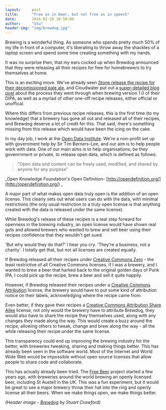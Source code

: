 ```yaml
---
layout:     post
title:      "Free as in beer, but not free as in speech"
date:       2016-02-28 10:50:00
author:     "Stu"
header-img: "img/brewdog.jpg"
---
```


Brewing is a wonderful thing. As someone who spends pretty much 50% of my life in front of a computer, it's liberating to throw away the shackles of a laptop screen and spend some time creating something with my hands.

It was no surprise then, that my ears cocked up when Brewdog announced that they were releasing all their recipes for free for homebrewers to try themselves at home.

This is an exciting move. We've already seen [Stone release the recipe for their decomissioned pale ale](http://www.stonebrewing.com/blog/miscellany/2015/stone-pale-ale), and Cloudwater put out a [super-detailed blog post](http://cloudwaterbrew.co/blog/dipa-v10) about the process they went through when brewing version 1.0 of their DIPA, as well as a myriad of other one-off recipe releases, either official or unoffical.

Where this differs from previous recipe releases, this is the first time (to my knowledge) that a brewery has gone all out and released all of their recipes, and Brewdog deserve a lot of credit for this. That said, there's something missing from this release which would have been the icing on the cake.

In my day job, I work at the [Open Data Institute](http://theodi.org/). We're a non-profit set up with government help by Sir Tim Berners-Lee, and our aim is to help people work with data. One of our main aims is to help organisations, be they govenrnment or private, to release open data, which is defined as follows:

> "Open data and content can be freely used, modified, and shared by anyone for any purpose"

_Open Knowledge Foundation's Open Definition- [http://opendefinition.org/](http://opendefinition.org/) _

A major part of what makes open data truly open is the addition of an open license. This clearly sets out what users can do with the data, with minimal restrictions (the only usual restriction to a truly open license is that anything created with the data is released under the same license).

While Brewdog's release of these recipes is a real step forward for openness in the brewing industry, an open license would have shown real guts and allowed brewers who wanted to brew and sell beer using their recipes confidence that they wouldn't get sued.

'But why would they do that?' I hear you cry. 'They're a business, not a charity'. I totally get that, but not all licenses are created equally.

If Brewdog released all their recipes under [Creative Commons Zero](https://creativecommons.org/publicdomain/zero/1.0) - the least restrictive of all Creative Commons licenses, if I was a brewery, and I wanted to brew a beer that harked back to the original golden days of Punk IPA, I could pick up the recipe, brew a beer and sell it quite happily.

However, if Brewdog released their recipes under a [Creative Commons Attribution](http://creativecommons.org/licenses/by/4.0) license, the brewery would have to put some kind of attribution notice on their labels, acknowledging where the recipe came from.

Even better, if they gave their recipes a [Creative Commons Attribution Share Alike](http://creativecommons.org/licenses/by-sa/4.0/) license, not only would the brewery have to attribute Brewdog, they would also have to share the recipe they themselves used, along with any changes they made along the way. This would create a buzz around the recipe, allowing others to tweak, change and brew along the way - all the while releasing their recipe under the same license.

This transparency could end up improving the brewing industry for the better, with breweries tweaking, sharing and making things better. This has already been seen in the software world. Most of the Internet and World Wide Web would be impossible without open source licenses that allow people to share code and collaborate.

This has actually already been tried. The [Free Beer](http://freebeer.org/) project started a few years ago, with breweries around the world brewing an openly licensed beer, including St Austell in the UK. This was a fun experiment, but it would be great to see a major brewery throw their hat into the ring and openly license all their beers. When we make things open, we make things better.

*(Header image - [Brewdog](https://www.flickr.com/photos/potatojunkie/7026263277/in/photolist-bGTrhi-dCxeDe-dCxdeg-dCxfWr-dCxfgX-dCCFiL-9Wowtd-dCCD4d-dCCF8j-dCxdgT-dCxdbv-7n1FT7-dCxdaa-dCCDuo-vzyKvt-sqMGyN-9Wowtw-mVt75t-9UbetB-9Wowtq-nE6dHj-9UbjCF-fyEqFy-9UbetK-8ZtAnL-kLSF88-9VT31K-AZakFN-nEgnfA-8n1gaJ-b3Bxsn-9VT33p-9Ubetr-9VT334-9VT32c-9VW3Kq-tnwQR7-9VT33e-9VW3KG-t6cDw3-9VW3Ku-9VW3KE-9Ubeua-aBPvRW-9VW3KU-cpDbij-cpDczU-cpDagd-fwb6Bt-a9ZzSU) by Stuart Crawford)*
